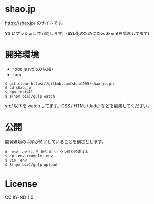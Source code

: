shao.jp
=======

https://shao.jp/ のサイトです。

S3 にプッシュして公開します。(SSL化のためにCloudFrontを噛ましてます)

# 開発環境

- node.js (v5.6.0 以降)
- npm

```
$ git clone https://github.com/shao1555/shao.jp.git
$ cd shao.jp
$ npm install
$ $(npm bin)/gulp watch
```

src/ 以下を watch してます。CSS / HTML (Jade) などを編集してください。

# 公開

開発環境の手順が終了していることを前提とします。

```
# .env ファイルで AWS のトークン類を設定する
$ cp .env.example .env
$ vim .env
$ $(npm bin)/gulp upload
```

# License

CC BY-ND 4.0

